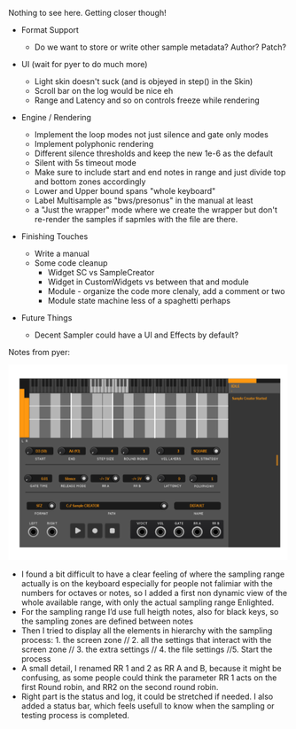 Nothing to see here. Getting closer though!

- Format Support
    - Do we want to store or write other sample metadata? Author? Patch?

- UI (wait for pyer to do much more)
    - Light skin doesn't suck (and is objeyed in step() in the Skin)
    - Scroll bar on the log would be nice eh
    - Range and Latency and so on controls freeze while rendering

- Engine / Rendering
    - Implement the loop modes not just silence and gate only modes
    - Implement polyphonic rendering
    - Different silence thresholds and keep the new 1e-6 as the default
    - Silent with 5s timeout mode
    - Make sure to include start and end notes in range and just divide top
      and bottom zones accordingly
    - Lower and Upper bound spans "whole keyboard"
    - Label Multisample as "bws/presonus" in the manual at least
    - a "Just the wrapper" mode where we create the wrapper but don't re-render the samples
      if sapmles with the file are there.

- Finishing Touches
    - Write a manual
    - Some code cleanup
        - Widget SC vs SampleCreator
        - Widget in CustomWidgets vs between that and module
        - Module - organize the code more clenaly, add a comment or two
        - Module state machine less of a spaghetti perhaps


- Future Things
    - Decent Sampler could have a UI and Effects by default?

Notes from pyer:

![pyerimage](doc/pyersketch.png)

- I found a bit difficult to have a clear feeling of where the sampling range actually is on the keyboard especially for
  people not falimiar with the numbers for octaves or notes, so I added a first non dynamic view of the whole available
  range, with only the actual sampling range Enlighted.
- For the sampling range I’d use full heigth notes, also for black keys, so the sampling zones are defined between notes
- Then I tried to display all the elements in hierarchy with the sampling process: 1. the screen zone // 2. all the
  settings that interact with the screen zone // 3. the extra settings // 4. the file settings //5. Start the process
- A small detail, I renamed RR 1 and 2 as RR A and B, because it might be confusing, as some people could think the
  parameter RR 1 acts on the first Round robin, and RR2 on the second round robin.
- Right part is the status and log, it could be stretched if needed. I also added a status bar, which feels usefull to
  know when the sampling or testing process is completed.